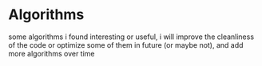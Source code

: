 # Algorithms
some algorithms i found interesting or useful, i will improve the cleanliness of the code or optimize some of them in future (or maybe not), and add more algorithms over time
